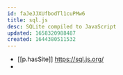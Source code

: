 ```yaml
---
id: faJeJJXUfbodTl1cuPMw6
title: sql.js
desc: SQLite compiled to JavaScript
updated: 1658320988487
created: 1644380511532
---
```



- [[p.hasSite]] https://sql.js.org/
- 
